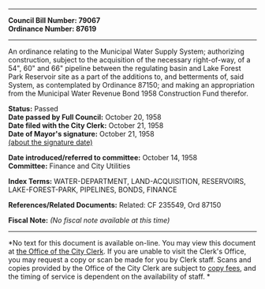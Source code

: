 * * * * *  
  
**Council Bill Number: [](#h0)[](#h2)79067**   
**Ordinance Number: 87619**  
  
* * * * *  
  
An ordinance relating to the Municipal Water Supply System; authorizing construction, subject to the acquisition of the necessary right-of-way, of a 54", 60" and 66" pipeline between the regulating basin and Lake Forest Park Reservoir site as a part of the additions to, and betterments of, said System, as contemplated by Ordinance 87150; and making an appropriation from the Municipal Water Revenue Bond 1958 Construction Fund therefor.  
  
**Status:** Passed   
**Date passed by Full Council:** October 20, 1958   
**Date filed with the City Clerk:** October 21, 1958   
**Date of Mayor's signature:** October 21, 1958   
[(about the signature date)](/~public/approvaldate.htm)   
  
  
**Date introduced/referred to committee:** October 14, 1958   
**Committee:** Finance and City Utilities   
  
**Index Terms:** WATER-DEPARTMENT, LAND-ACQUISITION, RESERVOIRS, LAKE-FOREST-PARK, PIPELINES, BONDS, FINANCE  
  
**References/Related Documents:** Related: CF 235549, Ord 87150  
  
**Fiscal Note:** *(No fiscal note available at this time)*  
  
* * * * *  
  
*No text for this document is available on-line. You may view this document at [the Office of the City Clerk](http://www.seattle.gov/leg/clerk/contactUs.htm). If you are unable to visit the Clerk's Office, you may request a copy or scan be made for you by Clerk staff. Scans and copies provided by the Office of the City Clerk are subject to [copy fees](http://clerk.seattle.gov/~public/clerkfees.htm), and the timing of service is dependent on the availability of staff. *  
  
  
